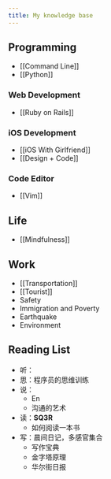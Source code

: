 ```yaml
---
title: My knowledge base
---
```

## Programming

- [[Command Line]]
- [[Python]]

### Web Development

- [[Ruby on Rails]]

### iOS Development
- [[iOS With Girlfriend]]
- [[Design + Code]]

### Code Editor

- [[Vim]]


## Life

- [[Mindfulness]]


## Work
- [[Transportation]]
- [[Tourist]]
- Safety
- Immigration and Poverty
- Earthquake
- Environment




Reading List
---------------
- 听：
- 思：程序员的思维训练
- 说：
  - En
  - 沟通的艺术
- 读：**SQ3R**
  - 如何阅读一本书
- 写：晨间日记，多感官集合
    - 写作宝典
    - 金字塔原理
    - 华尔街日报
